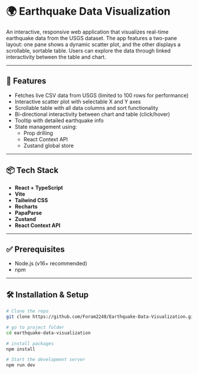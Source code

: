 # 🌍 Earthquake Data Visualization

An interactive, responsive web application that visualizes real-time earthquake data from the USGS dataset. The app features a two-pane layout: one pane shows a dynamic scatter plot, and the other displays a scrollable, sortable table. Users can explore the data through linked interactivity between the table and chart.

---

## 🚀 Features

- Fetches live CSV data from USGS (limited to 100 rows for performance)
- Interactive scatter plot with selectable X and Y axes
- Scrollable table with all data columns and sort functionality
- Bi-directional interactivity between chart and table (click/hover)
- Tooltip with detailed earthquake info
- State management using:
  - Prop drilling
  - React Context API
  - Zustand global store

---

## 📦 Tech Stack

- **React + TypeScript**
- **Vite**
- **Tailwind CSS**
- **Recharts**
- **PapaParse**
- **Zustand**
- **React Context API**

---

## ✅ Prerequisites

- Node.js (v16+ recommended)
- npm

---

## 🛠️ Installation & Setup

```bash
# Clone the repo
git clone https://github.com/Foram2248/Earthquake-Data-Visualization.git
```

```bash
# go to project folder
cd earthquake-data-visualization
```

```bash
# install packages
npm install
```

```bash
# Start the development server
npm run dev
```
